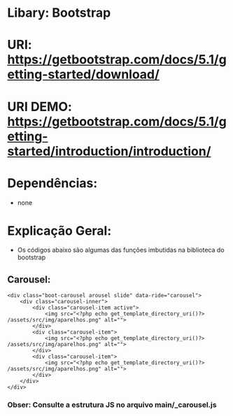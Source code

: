 # Libary: Bootstrap 
# URI: https://getbootstrap.com/docs/5.1/getting-started/download/
# URI DEMO: https://getbootstrap.com/docs/5.1/getting-started/introduction/introduction/

# Dependências: 
- none

# Explicação Geral: 
- Os códigos abaixo são algumas das funções imbutidas na biblioteca do bootstrap


## Carousel: 

    <div class="boot-carousel arousel slide" data-ride="carousel">
        <div class="carousel-inner">
            <div class="carousel-item active">
                <img src="<?php echo get_template_directory_uri()?> /assets/src/img/aparelhos.png" alt="">
            </div>
            <div class="carousel-item">
                <img src="<?php echo get_template_directory_uri()?> /assets/src/img/aparelhos.png" alt="">
            </div>
            <div class="carousel-item">
                <img src="<?php echo get_template_directory_uri()?> /assets/src/img/aparelhos.png" alt="">
            </div>
        </div>
    </div>

### Obser: Consulte a estrutura JS no arquivo main/_carousel.js
